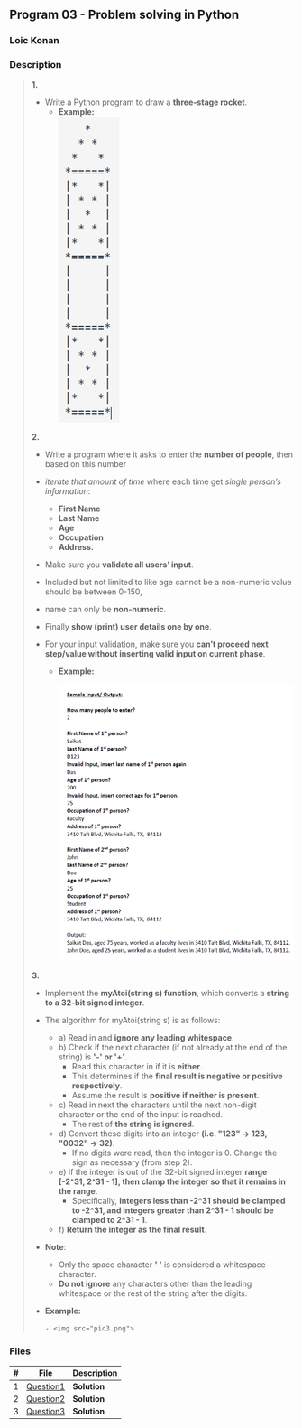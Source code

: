 ## Program 03 - Problem solving in Python

### Loic Konan

### Description

> **1.**
>
> - Write a Python program to draw a **three-stage rocket**.
>   - **Example:**  
>           <img src="pic.png">
>
>
> **2.**
>
> - Write a program where it asks to enter the **number of people**, then based on this number
> - _iterate that amount of time_ where each time get _single person’s information_:
>   - **First Name**
>   - **Last Name**
>   - **Age**
>   - **Occupation**
>   - **Address.**
>
> - Make sure you **validate all users’ input**.
> - Included but not limited to like age cannot be a non-numeric value should be between 0-150,
> - name can only be **non-numeric**.
> - Finally **show (print) user details one by one**.
> - For your input validation, make sure you **can’t proceed next step/value without inserting valid input on current phase**.
>
>   - **Example:**
>
>       <img src="pic1.png">
>
>
> **3.**
>
> - Implement the **myAtoi(string s) function**, which converts a **string to a 32-bit signed integer**.
> - The algorithm for myAtoi(string s) is as follows:
>   - a) Read in and **ignore any leading whitespace**.
>   - b) Check if the next character (if not already at the end of the string) is **'-' or '+'**.
>     - Read this character in if it is **either**.
>     - This determines if the **final result is negative or positive respectively**.
>     - Assume the result is **positive if neither is present**.
>   - c) Read in next the characters until the next non-digit character or the end of the input is reached.
>     - The rest of **the string is ignored**.
>   - d) Convert these digits into an integer **(i.e. "123" -> 123, "0032" -> 32)**.
>     - If no digits were read, then the integer is 0. Change the sign as necessary (from step 2).
>   - e) If the integer is out of the 32-bit signed integer **range [-2^31, 2^31 - 1], then clamp the integer so that it remains in the range**.
>     - Specifically, **integers less than -2^31 should be clamped to -2^31, and integers greater than 2^31 - 1 should be clamped to 2^31 - 1**.
>   - f) **Return the integer as the final result**.
>
> - **Note**:
>   - Only the space character **' '** is considered a whitespace character.
>   - **Do not ignore** any characters other than the leading whitespace or the rest of the string after the digits.
>
> - **Example:**
>
>       - <img src="pic3.png">
>
>
### Files

|   #   | File                     | Description  |
| :---: | ------------------------ | ------------ |
|   1   | [Question1](./Question1) | **Solution** |
|   2   | [Question2](./Question2) | **Solution** |
|   3   | [Question3](./Question3) | **Solution** |
